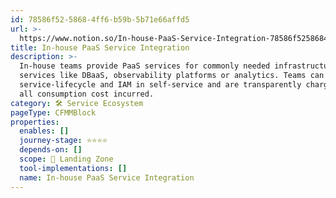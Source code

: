 ```yaml
---
id: 78586f52-5868-4ff6-b59b-5b71e66affd5
url: >-
  https://www.notion.so/In-house-PaaS-Service-Integration-78586f5258684ff6b59b5b71e66affd5
title: In-house PaaS Service Integration
description: >-
  In-house teams provide PaaS services for commonly needed infrastructure
  services like DBaaS, observability platforms or analytics. Teams can manage
  service-lifecycle and IAM in self-service and are transparently charged for
  all consumption cost incurred.
category: 🛠 Service Ecosystem
pageType: CFMMBlock
properties:
  enables: []
  journey-stage: ⭐️⭐️⭐️⭐️
  depends-on: []
  scope: 🛬 Landing Zone
  tool-implementations: []
  name: In-house PaaS Service Integration
---
```


